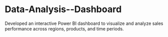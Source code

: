 # Data-Analysis--Dashboard
Developed an interactive Power BI dashboard to visualize and analyze sales performance across regions, products, and time periods.
